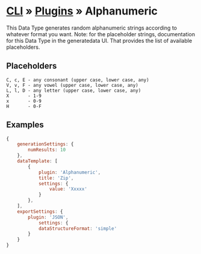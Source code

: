 # [CLI](../../../../../cli/README.md) &raquo; [Plugins](../../../../../cli/PLUGINS.md) &raquo; Alphanumeric

This Data Type generates random alphanumeric strings according to whatever format you want. Note: for the 
placeholder strings, documentation for this Data Type in the generatedata UI. That provides the list of available
placeholders.

## Placeholders

```
C, c, E - any consonant (upper case, lower case, any)
V, v, F - any vowel (upper case, lower case, any)
L, l, D - any letter (upper case, lower case, any)
X       - 1-9
x       - 0-9
H       - 0-F
```

## Examples

```javascript
{
    generationSettings: {
        numResults: 10
    },
    dataTemplate: [
        {
            plugin: 'Alphanumeric',
            title: 'Zip',
            settings: {
                value: 'Xxxxx'
            }
        },
    ],
    exportSettings: {
        plugin: 'JSON',
            settings: {
            dataStructureFormat: 'simple'
        }
    }
}
```
